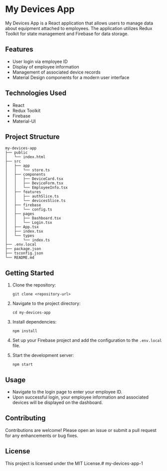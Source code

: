 # My Devices App

My Devices App is a React application that allows users to manage data about equipment attached to employees. The application utilizes Redux Toolkit for state management and Firebase for data storage.

## Features

- User login via employee ID
- Display of employee information
- Management of associated device records
- Material Design components for a modern user interface

## Technologies Used

- React
- Redux Toolkit
- Firebase
- Material-UI

## Project Structure

```
my-devices-app
├── public
│   └── index.html
├── src
│   ├── app
│   │   └── store.ts
│   ├── components
│   │   ├── DeviceCard.tsx
│   │   ├── DeviceForm.tsx
│   │   └── EmployeeInfo.tsx
│   ├── features
│   │   ├── authSlice.ts
│   │   └── devicesSlice.ts
│   ├── firebase
│   │   └── config.ts
│   ├── pages
│   │   ├── Dashboard.tsx
│   │   └── Login.tsx
│   ├── App.tsx
│   ├── index.tsx
│   └── types
│       └── index.ts
├── .env.local
├── package.json
├── tsconfig.json
└── README.md
```

## Getting Started

1. Clone the repository:
   ```
   git clone <repository-url>
   ```

2. Navigate to the project directory:
   ```
   cd my-devices-app
   ```

3. Install dependencies:
   ```
   npm install
   ```

4. Set up your Firebase project and add the configuration to the `.env.local` file.

5. Start the development server:
   ```
   npm start
   ```

## Usage

- Navigate to the login page to enter your employee ID.
- Upon successful login, your employee information and associated devices will be displayed on the dashboard.

## Contributing

Contributions are welcome! Please open an issue or submit a pull request for any enhancements or bug fixes.

## License

This project is licensed under the MIT License.# my-devices-app-1
